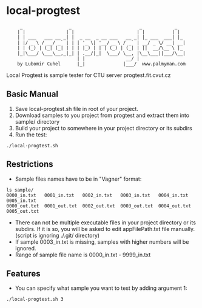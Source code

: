 local-progtest
==============

         _                 _                         _            _   
        | |               | |                       | |          | |  
        | | ___   ___ __ _| |  _ __  _ __ ___   __ _| |_ ___  ___| |_ 
        | |/ _ \ / __/ _` | | | '_ \| '__/ _ \ / _` | __/ _ \/ __| __|
        | | (_) | (_| (_| | | | |_) | | | (_) | (_| | ||  __/\__ \ |_ 
        |_|\___/ \___\__,_|_| | .__/|_|  \___/ \__, |\__\___||___/\__|
                              | |               __/ |                 
        by Lubomir Cuhel      |_|              |___/  www.palmyman.com


Local Progtest is sample tester for CTU server progtest.fit.cvut.cz

Basic Manual
------------
1. Save local-progtest.sh file in root of your project.
2. Download samples to you project from progtest and extract them into sample/ directory
3. Build your project to somewhere in your project directory or its subdirs
4. Run the test:

```
./local-progtest.sh
```
Restrictions
------------
+ Sample files names have to be in "Vagner" format:

```
ls sample/
0000_in.txt   0001_in.txt   0002_in.txt   0003_in.txt   0004_in.txt   0005_in.txt
0000_out.txt  0001_out.txt  0002_out.txt  0003_out.txt  0004_out.txt  0005_out.txt
```
+ There can not be multiple executable files in your project directory or its subdirs. If it is so, you will be asked to edit appFilePath.txt file manually. (script is ignoring ./.git/ directory)
+ If sample 0003_in.txt is missing, samples with higher numbers will be ignored.
+ Range of sample file name is 0000_in.txt - 9999_in.txt

Features
--------
+ You can specify what sample you want to test by adding argument 1:

```
./local-progtest.sh 3
```
